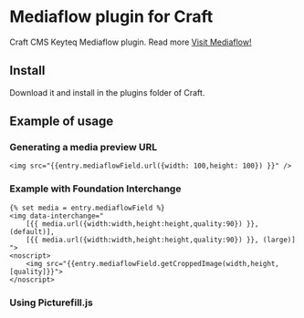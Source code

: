 # Mediaflow plugin for Craft
Craft CMS Keyteq Mediaflow plugin. Read more [Visit Mediaflow!](http://getmediaflow.com)

## Install
Download it and install in the plugins folder of Craft. 

## Example of usage

### Generating a media preview URL

```twig
<img src="{{entry.mediaflowField.url({width: 100,height: 100}) }}" />
```

### Example with Foundation Interchange
```twig
{% set media = entry.mediaflowField %}
<img data-interchange="
    [{{ media.url({width:width,height:height,quality:90}) }}, (default)],
    [{{ media.url({width:width,height:height,quality:90}) }}, (large)]
">
<noscript>
    <img src="{{entry.mediaflowField.getCroppedImage(width,height,[quality]}}">
</noscript>
```

### Using Picturefill.js
```

```
